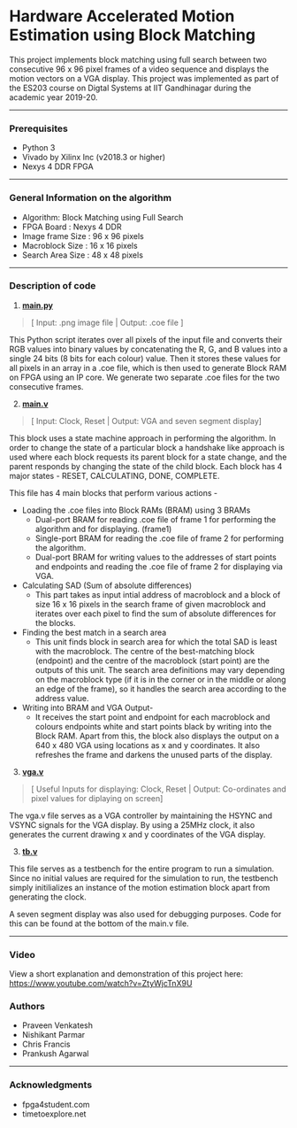 # Hardware Accelerated Motion Estimation using Block Matching

This project implements block matching using full search between two consecutive 96 x 96 pixel frames of a video sequence and displays the motion vectors on a VGA display. This project was implemented as part of the ES203 course on Digtal Systems at IIT Gandhinagar during the academic year 2019-20.

----------------------------------------------------------------------------------------------------------------------
### Prerequisites

- Python 3
- Vivado by Xilinx Inc (v2018.3 or higher)
- Nexys 4 DDR FPGA

----------------------------------------------------------------------------------------------------------------------
### General Information on the algorithm

- Algorithm: Block Matching using Full Search
- FPGA Board       : Nexys 4 DDR
- Image frame Size : 96 x 96 pixels
- Macroblock Size  : 16 x 16 pixels
- Search Area Size : 48 x 48 pixels

----------------------------------------------------------------------------------------------------------------------
### Description of code 

1. [**main.py**](DSProjectFinal/pyIm2COE)
>[ Input: .png image file | Output: .coe file ]

This Python script iterates over all pixels of the input file and converts their RGB values into binary values by concatenating the R, G, and B values into a single 24 bits (8 bits for each colour) value. Then it stores these values for all pixels in an array in a .coe file, which is then used to generate Block RAM on FPGA using an IP core. We generate two separate .coe files for the two consecutive frames.</p>

2. [**main.v**](DSAbsolutelyFinal/DSAbsolutelyFinal.srcs/sources_1/new)

> [ Input: Clock, Reset | Output: VGA and seven segment display]

This block uses a state machine approach in performing the algorithm. In order to change the state of a particular block
a handshake like approach is used where each block requests its parent block for a state change, and the parent
responds by changing the state of the child block. Each block has 4 major states - RESET, CALCULATING, DONE, COMPLETE.

This file has 4 main blocks that perform various actions -

- Loading the .coe files into Block RAMs (BRAM) using 3 BRAMs 
  - Dual-port BRAM for reading .coe file of frame 1 for performing the algorithm and for displaying. (frame1)
  - Single-port BRAM for reading the .coe file of frame 2 for performing the algorithm. 
  - Dual-port BRAM for writing values to the addresses of start points and endpoints and reading the .coe file of frame 2 for displaying via VGA.
- Calculating SAD (Sum of absolute differences) 
  - This part takes as input intial address of macroblock and a block of size 16 x 16 pixels in the search frame 
    of given macroblock and iterates over each pixel to find the sum of absolute differences for the blocks. 
- Finding the best match in a search area
  - This unit finds block in search area for which the total SAD is least with the macroblock. The centre of the     best-matching block (endpoint) and the centre of the macroblock (start point) are the outputs of this unit. 
    The search area definitions may vary depending on the macroblock type (if it is in the corner or in the middle     or along an edge of the frame), so it handles the search area according to the address value.
- Writing into BRAM and VGA Output-
  - It receives the start point and endpoint for each macroblock and colours endpoints white and start points black by writing into the Block RAM. Apart from this, the block also displays the output on a 640 x 480 VGA using locations as x and y coordinates. It also refreshes the frame and darkens the unused parts  of the display. 

3. [**vga.v**](DSAbsolutelyFinal/DSAbsolutelyFinal.srcs/sources_1/new)

> [ Useful Inputs for displaying: Clock, Reset | Output: Co-ordinates and pixel values for diplaying on screen]

The vga.v file serves as a VGA controller by maintaining the HSYNC and VSYNC signals for the VGA display. By using
a 25MHz clock, it also generates the current drawing x and y coordinates of the VGA display.

3. [**tb.v**](DSAbsolutelyFinal/DSAbsolutelyFinal.srcs/sim_1/new)

This file serves as a testbench for the entire program to run a simulation. Since no initial values are required for the 
simulation to run, the testbench simply initilializes an instance of the motion estimation block apart from generating the clock.


A seven segment display was also used for debugging purposes. Code for this can be found at the bottom of the main.v file.

----------------------------------------------------------------------------------------------------------------------
### Video

View a short explanation and demonstration of this project here: https://www.youtube.com/watch?v=ZtyWjcTnX9U

### Authors

* Praveen Venkatesh
* Nishikant Parmar
* Chris Francis
* Prankush Agarwal

----------------------------------------------------------------------------------------------------------------------
### Acknowledgments

* fpga4student.com
* timetoexplore.net


